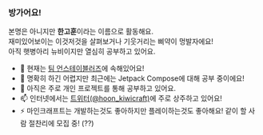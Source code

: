 ### 방가어요!

본명은 아니지만 **한고훈**이라는 이름으로 활동해요.  
재미있어보이는 이것저것을 살펴보거나 기웃거리는 삐약이 멍발자에요!  
아직 햇병아리 뉴비이지만 열심히 공부하고 있어요.  

- 🔭 현재는 [팀 언스테이블러즈](https://github.com/team-unstablers)에 속해있어요!
- 🌱 명확히 하긴 어렵지만 최근에는 Jetpack Compose에 대해 공부 중이에요!
- 🥝 아직은 주로 개인 프로젝트를 통해 공부하고 있어요.
- 📫 인터넷에서는 [트위터(@hoon_kiwicraft)](https://twitter.com/hoon_kiwicraft)에 주로 상주하고 있어요!
- ⚡ 마인크래프트는 개발하는것도 좋아하지만 플레이하는것도 좋아해요! 같이 할 사람 절찬리에 모집 중! (??)

<!--
**gohoon-k/gohoon-k** is a ✨ _special_ ✨ repository because its `README.md` (this file) appears on your GitHub profile.

Here are some ideas to get you started:

- 🔭 I’m currently working on ...
- 🌱 I’m currently learning ...
- 👯 I’m looking to collaborate on ...
- 🤔 I’m looking for help with ...
- 💬 Ask me about ...
- 📫 How to reach me: ...
- 😄 Pronouns: ...
- ⚡ Fun fact: ...
-->
